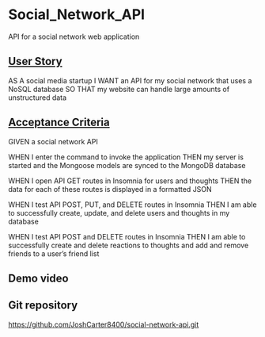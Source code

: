 # Social_Network_API
API for a social network web application

## <ins>User Story</ins>

AS A social media startup
I WANT an API for my social network that uses a NoSQL database
SO THAT my website can handle large amounts of unstructured data

## <ins>Acceptance Criteria</ins>

GIVEN a social network API

WHEN I enter the command to invoke the application
THEN my server is started and the Mongoose models are synced to the MongoDB database

WHEN I open API GET routes in Insomnia for users and thoughts
THEN the data for each of these routes is displayed in a formatted JSON

WHEN I test API POST, PUT, and DELETE routes in Insomnia
THEN I am able to successfully create, update, and delete users and thoughts in my database

WHEN I test API POST and DELETE routes in Insomnia
THEN I am able to successfully create and delete reactions to thoughts and add and remove friends to a user’s friend list

## Demo video

## Git repository 

https://github.com/JoshCarter8400/social-network-api.git

